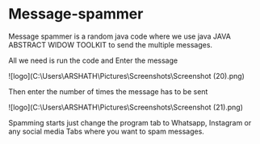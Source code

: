 # Message-spammer
Message spammer is a random java code where 
we use java JAVA ABSTRACT WIDOW TOOLKIT to
send the multiple messages.

All we need is run the code and Enter the message

![logo](C:\Users\ARSHATH\Pictures\Screenshots\Screenshot (20).png)

Then enter the number of times the message has to be sent 

![logo](C:\Users\ARSHATH\Pictures\Screenshots\Screenshot (21).png)

Spamming starts just change the program tab  to Whatsapp, Instagram or any social media 
Tabs where you want to spam messages.

